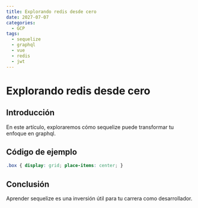 ```yaml
---
title: Explorando redis desde cero
date: 2027-07-07
categories:
  - GCP
tags:
  - sequelize
  - graphql
  - vue
  - redis
  - jwt
---
```


# Explorando redis desde cero

## Introducción

En este artículo, exploraremos cómo sequelize puede transformar tu enfoque en graphql.

## Código de ejemplo

```css
.box { display: grid; place-items: center; }
```

## Conclusión

Aprender sequelize es una inversión útil para tu carrera como desarrollador.